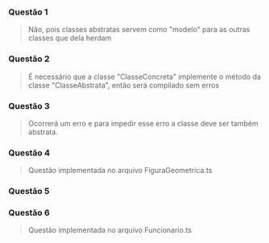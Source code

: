 ### Questão 1

> Não, pois classes abstratas servem como "modelo" para as outras classes que dela herdam

### Questão 2

> É necessário que a classe "ClasseConcreta" implemente o método da classe "ClasseAbstrata", então será compilado sem erros

### Questão 3

> Ocorrerá um erro e para impedir esse erro a classe deve ser também abstrata.

### Questão 4

> Questão implementada no arquivo FiguraGeometrica.ts

### Questão 5

### Questão 6

> Questão implementada no arquivo Funcionario.ts
